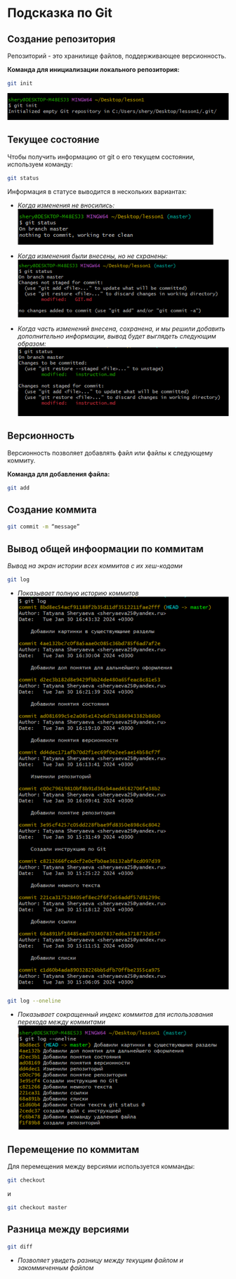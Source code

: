 # Подсказка по Git

## Создание репозитория
Репозиторий - это хранилище файлов, поддерживающее версионность. 

**Команда для инициализации локального репозитория:**
```sh
git init
```
![Alt text](image.png)
## Текущее состояние
Чтобы получить информацию от git о его текущем состоянии, используем команду:
```sh
git status
```
Информация в статусе выводится в нескольких вариантах:

* *Когда изменения не вносились:*
![Alt text](image-2.png)
* *Когда изменения были внесены, но не схранены:*
![Alt text](image-1.png)

* *Когда часть изменений внесена, сохранена, и мы решили добавить дополнительно информации, вывод будет выглядеть следующим образом:*
![Alt text](image-3.png)
## Версионность

Версионность позволяет добавлять файл или файлы к следующему коммиту.

**Команда для добавления файла:**
```sh
git add
```
## Создание коммита
```sh
git commit -m “message”
```
## Вывод общей инфоормации по коммитам

*Вывод на экран истории всех коммитов с их хеш-кодами*
```sh
git log
```
* *Показывает полную историю коммитов*
![Alt text](image-5.png)
```sh
git log --oneline
```
* *Показывает сокращенный индекс коммитов для использования перехода между коммитами*
![Alt text](image-4.png)

## Перемещение по коммитам

Для перемещения между версиями используется комманды:
```sh
git checkout
```
и
```sh
git checkout master
```

## Разница между версиями
```sh
git diff
```
* *Позволяет увидеть разницу между текущим файлом и закоммиченным файлом*
